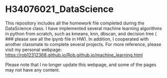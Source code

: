 # H34076021_DataScience
This repository includes all the homework file completed during the DataScience class. I have implemented several machine learning algorithms in python from scratch, such as kmeans, knn, dbscan, and decision tree ( ### please see all the ipynb file in HW). In addition, I cooperated with another classmate to complete several projects. For more reference, please visit my personal webpage: https://rob12312368.github.io/Rob.github.io/machine_learning.html

Please note that I no longer update this webpage, and some of the pages may not have any content.
